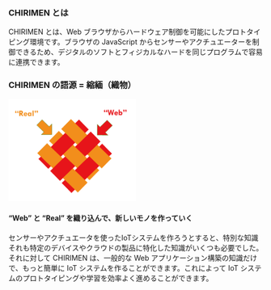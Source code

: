 ### CHIRIMEN とは
CHIRIMEN とは、Web ブラウザからハードウェア制御を可能にしたプロトタイピング環境です。ブラウザの JavaScript からセンサーやアクチュエーターを制御できるため、デジタルのソフトとフィジカルなハードを同じプログラムで容易に連携できます。

### CHIRIMEN の語源 = 縮緬（織物）

  <img src="./images/WebxReal.png" width='50%'>

#### “Web” と “Real” を織り込んで、新しいモノを作っていく

センサーやアクチュエータを使ったIoTシステムを作ろうとすると、特別な知識 それも特定のデバイスやクラウドの製品に特化した知識がいくつも必要でした。それに対して CHIRIMEN は、一般的な Web アプリケーション構築の知識だけで、もっと簡単に IoT システムを作ることができます。これによって IoT システムのプロトタイピングや学習を効率よく進めることができます。
